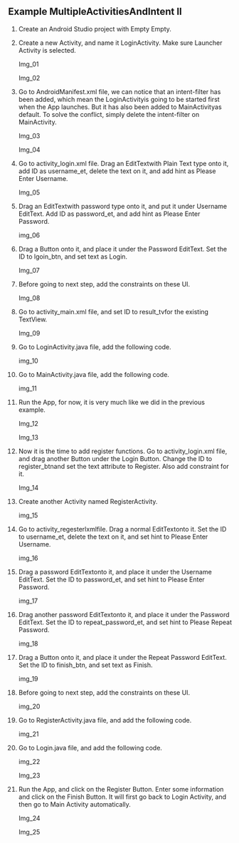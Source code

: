 ## Example MultipleActivitiesAndIntent II

1.  Create an Android Studio project with Empty Empty.

2.  Create a new Activity, and name it LoginActivity. Make sure Launcher Activity is selected.

    Img_01

    Img_02

3.  Go to AndroidManifest.xml file, we can notice that an intent-filter has been added, which mean the LoginActivityis going to be started first when the App launches. But it has also been added to MainActivityas default. To solve the conflict, simply delete the intent-filter on MainActivity.

    Img_03

    Img_04

4.  Go to activity_login.xml file. Drag an EditTextwith Plain Text type onto it, add ID as username_et, delete the text on it, and add hint as Please Enter Username.

    Img_05

5.  Drag an EditTextwith password type onto it, and put it under Username EditText. Add ID as password_et, and add hint as Please Enter Password.

    img_06

6.  Drag a Button onto it, and place it under the Password EditText. Set the ID to lgoin_btn, and set text as Login. 

    Img_07

7.  Before going to next step, add the constraints on these UI.

    Img_08

8.  Go to activity_main.xml file, and set ID to result_tvfor the existing TextView.

    Img_09

9.  Go to LoginActivity.java file, add the following code.

    img_10

10.  Go to MainActivity.java file, add the following code.

     img_11

11.  Run the App, for now, it is very much like we did in the previous example.

     Img_12

     Img_13

12.  Now it is the time to add register functions. Go to activity_login.xml file, and drag another Button under the Login Button. Change the ID to register_btnand set the text attribute to Register. Also add constraint for it.

     Img_14

13.  Create another Activity named RegisterActivity.

     img_15

14.  Go to activity_regesterlxmlfile. Drag a normal EditTextonto it. Set the ID to username_et, delete the text on it, and set hint to Please Enter Username.

     img_16

15.  Drag a password EditTextonto it, and place it under the Username EditText. Set the ID to password_et, and set hint to Please Enter Password.

     img_17

16.  Drag another password EditTextonto it, and place it under the Password EditText. Set the ID to repeat_password_et, and set hint to Please Repeat Password.

     img_18

17.  Drag a Button onto it, and place it under the Repeat Password EditText. Set the ID to finish_btn, and set text as Finish. 

     img_19

18.  Before going to next step, add the constraints on these UI.

     img_20

19.  Go to RegisterActivity.java file, and add the following code.

     img_21

20.  Go to Login.java file, and add the following code.

     img_22

     Img_23

21.  Run the App, and click on the Register Button. Enter some information and click on the Finish Button. It will first go back to Login Activity, and then go to Main Activity automatically.

     Img_24

     Img_25